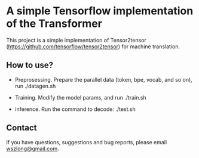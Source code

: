 
A simple Tensorflow implementation of the Transformer
===

This project is a simple implementation of Tensor2tensor (https://github.com/tensorflow/tensor2tensor) for machine translation.

How to use?
---

* Preprosessing. Prepare the parallel data (token, bpe, vocab, and so on), run ./datagen.sh

* Training. Modify the model params, and run ./train.sh

* inference.  Run the command to decode: ./test.sh

Contact
---

If you have questions, suggestions and bug reports, please email wszlong@gmail.com.



